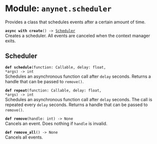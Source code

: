 
# Module: <code>anynet.scheduler</code>

Provides a class that schedules events after a certain amount of time.

<code>**async with create**() -> [Scheduler](#scheduler)</code><br>
<span class="docs">Creates a scheduler. All events are canceled when the context manager exits.</span>

## Scheduler
<code>**def schedule**(function: Callable, delay: float, \*args) -> int</code><br>
<span class="docs">Schedules an asynchronous function call after `delay` seconds. Returns a handle that can be passed to `remove()`.</span>

<code>**def repeat**(function: Callable, delay: float, \*args) -> int</code><br>
<span class="docs">Schedules an asynchronous function call after `delay` seconds. The call is repeated every `delay` seconds. Returns a handle that can be passed to `remove()`.</span>

<code>**def remove**(handle: int) -> None</code><br>
<span class="docs">Cancels an event. Does nothing if `handle` is invalid.</span>

<code>**def remove_all**() -> None</code><br>
<span class="docs">Cancels all events.</span>
